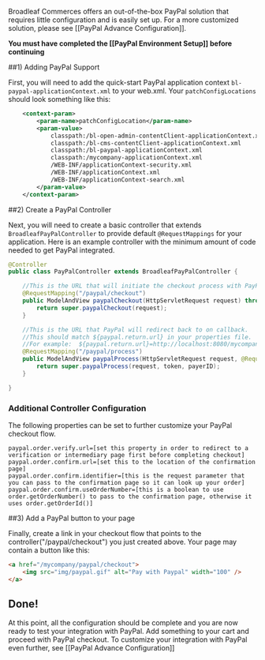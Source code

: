 Broadleaf Commerces offers an out-of-the-box PayPal solution that requires little configuration and is easily set up. For a more customized solution, please see [[PayPal Advance Configuration]].

**You must have completed the [[PayPal Environment Setup]] before continuing**

##1) Adding PayPal Support

First, you will need to add the quick-start PayPal application context `bl-paypal-applicationContext.xml` to your web.xml.
Your `patchConfigLocations` should look something like this:

```xml
	<context-param>
		<param-name>patchConfigLocation</param-name>
		<param-value>
            classpath:/bl-open-admin-contentClient-applicationContext.xml
            classpath:/bl-cms-contentClient-applicationContext.xml
            classpath:/bl-paypal-applicationContext.xml
            classpath:/mycompany-applicationContext.xml
            /WEB-INF/applicationContext-security.xml
            /WEB-INF/applicationContext.xml
            /WEB-INF/applicationContext-search.xml
        </param-value>
	</context-param>
```

##2) Create a PayPal Controller

Next, you will need to create a basic controller that extends `BroadleafPayPalController` to provide default `@RequestMappings` for your application.
Here is an example controller with the minimum amount of code needed to get PayPal integrated.

```java
@Controller
public class PayPalController extends BroadleafPayPalController {

    //This is the URL that will initiate the checkout process with PayPal.
    @RequestMapping("/paypal/checkout")
    public ModelAndView paypalCheckout(HttpServletRequest request) throws PaymentException {
        return super.paypalCheckout(request);
    }

    //This is the URL that PayPal will redirect back to on callback.
    //This should match ${paypal.return.url} in your properties file.
    //For example:  ${paypal.return.url}=http://localhost:8080/mycompany/paypal/process
    @RequestMapping("/paypal/process")
    public ModelAndView paypalProcess(HttpServletRequest request, @RequestParam String token, @RequestParam("PayerID") String payerID) throws CheckoutException, PricingException {
        return super.paypalProcess(request, token, payerID);
    }

}
```

### Additional Controller Configuration
The following properties can be set to further customize your PayPal checkout flow.

    paypal.order.verify.url=[set this property in order to redirect to a verification or intermediary page first before completing checkout]
    paypal.order.confirm.url=[set this to the location of the confirmation page]
    paypal.order.confirm.identifier=[this is the request parameter that you can pass to the confirmation page so it can look up your order]
    paypal.order.confirm.useOrderNumber=[this is a boolean to use order.getOrderNumber() to pass to the confirmation page, otherwise it uses order.getOrderId()]

##3) Add a PayPal button to your page

Finally, create a link in your checkout flow that points to the controller("/paypal/checkout") you just created above.
Your page may contain a button like this:

```html
<a href="/mycompany/paypal/checkout">
    <img src="img/paypal.gif" alt="Pay with Paypal" width="100" />
</a>
```

## Done!
At this point, all the configuration should be complete and you are now ready to test your integration with PayPal. Add something to your cart and proceed with PayPal checkout.
To customize your integration with PayPal even further, see [[PayPal Advance Configuration]] 